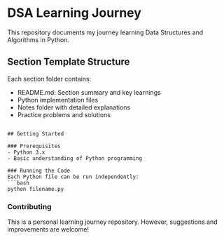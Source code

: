 # DSA Learning Journey

This repository documents my journey learning Data Structures and Algorithms in Python.

## Section Template Structure
Each section folder contains:
- README.md: Section summary and key learnings
- Python implementation files
- Notes folder with detailed explanations
- Practice problems and solutions
```

## Getting Started

### Prerequisites
- Python 3.x
- Basic understanding of Python programming

### Running the Code
Each Python file can be run independently:
```bash
python filename.py
```

### Contributing
This is a personal learning journey repository. However, suggestions and improvements are welcome!

